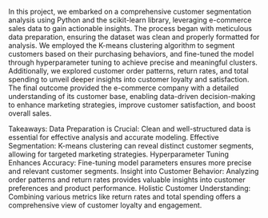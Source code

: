 
In this project, we embarked on a comprehensive customer segmentation analysis using Python and the scikit-learn library, 
leveraging e-commerce sales data to gain actionable insights. The process began with meticulous data preparation, 
ensuring the dataset was clean and properly formatted for analysis. We employed the K-means clustering algorithm to segment customers based on their purchasing behaviors, 
and fine-tuned the model through hyperparameter tuning to achieve precise and meaningful clusters. 
Additionally, we explored customer order patterns, return rates, and total spending to unveil deeper insights into customer loyalty and satisfaction. 
The final outcome provided the e-commerce company with a detailed understanding of its customer base, enabling data-driven decision-making to enhance marketing strategies,
improve customer satisfaction, and boost overall sales.

Takeaways:
Data Preparation is Crucial: Clean and well-structured data is essential for effective analysis and accurate modeling.
Effective Segmentation: K-means clustering can reveal distinct customer segments, allowing for targeted marketing strategies.
Hyperparameter Tuning Enhances Accuracy: Fine-tuning model parameters ensures more precise and relevant customer segments.
Insight into Customer Behavior: Analyzing order patterns and return rates provides valuable insights into customer preferences and product performance.
Holistic Customer Understanding: Combining various metrics like return rates and total spending offers a comprehensive view of customer loyalty and engagement.
